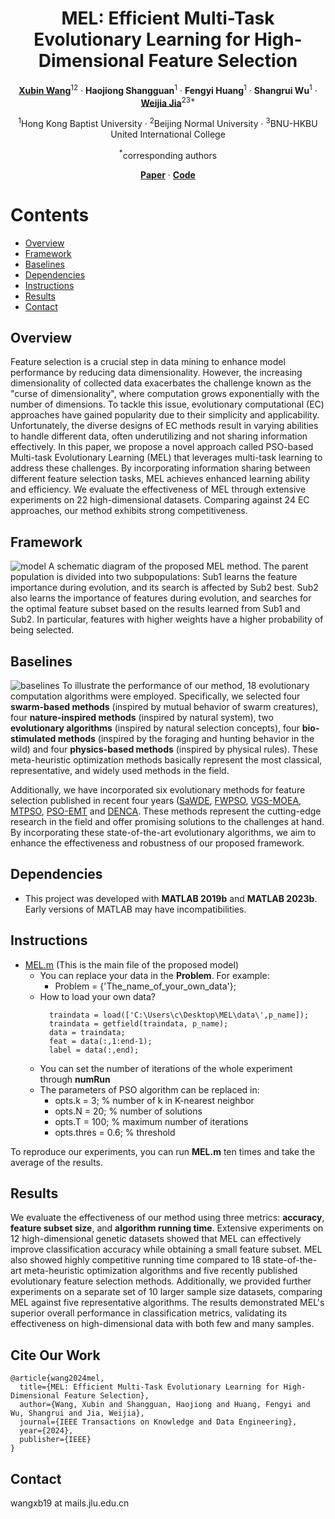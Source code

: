 <div align="center">
<h1>MEL: Efficient Multi-Task Evolutionary Learning for High-Dimensional Feature Selection</h1>

[**Xubin Wang**](https://github.com/wangxb96)<sup>12</sup> · **Haojiong Shangguan**<sup>1</sup> · **Fengyi Huang**<sup>1</sup> · **Shangrui Wu**<sup>1</sup> · [**Weijia Jia**](https://scholar.google.com/citations?user=jtvFB20AAAAJ&hl=zh-CN&oi=ao)<sup>23*</sup>


<sup>1</sup>Hong Kong Baptist University · <sup>2</sup>Beijing Normal University · <sup>3</sup>BNU-HKBU United International College  

<sup>*</sup>corresponding authors

[**Paper**](https://www.wangxubin.site/Paper/MEL_TKDE.pdf) · [**Code**](https://github.com/wangxb96/MEL)

</div>

# Contents 
- [Overview](#Overview)
- [Framework](#Framework)
- [Baselines](#Baselines)
- [Dependencies](#Dependencies)
- [Instructions](#Instructions)
- [Results](#Results)
- [Contact](#Contact)


## Overview
Feature selection is a crucial step in data mining to enhance model performance by reducing data dimensionality. However, the increasing dimensionality of collected data exacerbates the challenge known as the "curse of dimensionality", where computation grows exponentially with the number of dimensions. To tackle this issue, evolutionary computational (EC) approaches have gained popularity due to their simplicity and applicability. Unfortunately, the diverse designs of EC methods result in varying abilities to handle different data, often underutilizing and not sharing information effectively. In this paper, we propose a novel approach called PSO-based Multi-task Evolutionary Learning (MEL) that leverages multi-task learning to address these challenges. By incorporating information sharing between different feature selection tasks, MEL achieves enhanced learning ability and efficiency. We evaluate the effectiveness of MEL through extensive experiments on 22 high-dimensional datasets. Comparing against 24 EC approaches, our method exhibits strong competitiveness.

## Framework
![model](https://github.com/wangxb96/MEL/blob/main/Figures/framework.png)
A schematic diagram of the proposed MEL method. The parent population is divided into two subpopulations: Sub1 learns the feature importance during evolution, and its search is affected by Sub2 best. Sub2 also learns the importance of features during evolution, and searches for the optimal feature subset based on the results learned from Sub1 and Sub2. In particular, features with higher weights have a higher probability of being selected.

## Baselines
![baselines](https://github.com/wangxb96/MEL/blob/main/Figures/metaheuristic.png)
To illustrate the performance of our method, 18 evolutionary computation algorithms were employed. Specifically, we selected four **swarm-based methods** (inspired by mutual behavior of swarm creatures), four **nature-inspired methods** (inspired by natural system), two **evolutionary algorithms** (inspired by natural selection concepts), four **bio-stimulated methods** (inspired by the foraging and hunting behavior in the wild) and four **physics-based methods** (inspired by physical rules). These meta-heuristic optimization methods basically represent the most classical, representative, and widely used methods in the field. 

Additionally, we have incorporated six evolutionary methods for feature selection published in recent four years ([SaWDE](https://github.com/wangxb96/SaWDE), [FWPSO](https://github.com/wangxb96/FWPSO), [VGS-MOEA](https://github.com/BIMK/VGS-MOEA), [MTPSO](https://github.com/SZU-AdvTech-2022/304-Evolutionary-Multitasking-for-Feature-Selection-in-High-Dimensional-Classification-via-Particle-), [PSO-EMT](https://github.com/SZU-AdvTech-2022/271-An-Evolutionary-Multitasking-based-Feature-Selection-Method-For-High-dimensional-Classification) and [DENCA](https://github.com/ehancer06/DENCA). These methods represent the cutting-edge research in the field and offer promising solutions to the challenges at hand. By incorporating these state-of-the-art evolutionary algorithms, we aim to enhance the effectiveness and robustness of our proposed framework.

## Dependencies
- This project was developed with **MATLAB 2019b** and **MATLAB 2023b**. Early versions of MATLAB may have incompatibilities.

## Instructions
- [MEL.m](https://github.com/wangxb96/MEL/blob/main/MEL_Methods/MEL.m) (This is the main file of the proposed model)
  - You can replace your data in the **Problem**. For example:
    - Problem = {'The_name_of_your_own_data'};
  - How to load your own data?
    ```
      traindata = load(['C:\Users\c\Desktop\MEL\data\',p_name]);
      traindata = getfield(traindata, p_name);
      data = traindata;
      feat = data(:,1:end-1); 
      label = data(:,end);
    ```
  - You can set the number of iterations of the whole experiment through **numRun**
  - The parameters of PSO algorithm can be replaced in:
    - opts.k = 3; % number of k in K-nearest neighbor
    - opts.N = 20; % number of solutions
    - opts.T = 100; % maximum number of iterations
    - opts.thres = 0.6; % threshold
      
To reproduce our experiments, you can run **MEL.m** ten times and take the average of the results.

## Results
We evaluate the effectiveness of our method using three metrics: **accuracy**, **feature subset size**, and **algorithm running time**. Extensive experiments on 12 high-dimensional genetic datasets showed that MEL can effectively improve classification accuracy while obtaining a small feature subset. MEL also showed highly competitive running time compared to 18 state-of-the-art meta-heuristic optimization algorithms and five recently published evolutionary feature selection methods. Additionally, we provided further experiments on a separate set of 10 larger sample size datasets, comparing MEL against five representative algorithms. The results demonstrated MEL's superior overall performance in classification metrics, validating its effectiveness on high-dimensional data with both few and many samples.

## Cite Our Work
```
@article{wang2024mel,
  title={MEL: Efficient Multi-Task Evolutionary Learning for High-Dimensional Feature Selection},
  author={Wang, Xubin and Shangguan, Haojiong and Huang, Fengyi and Wu, Shangrui and Jia, Weijia},
  journal={IEEE Transactions on Knowledge and Data Engineering},
  year={2024},
  publisher={IEEE}
}
```

## Contact
wangxb19 at mails.jlu.edu.cn

